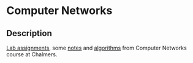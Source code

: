 # Computer Networks

## Description
[Lab assignments](labs), some [notes](notes) and [algorithms](notes/algorithms) from Computer Networks course at Chalmers.
